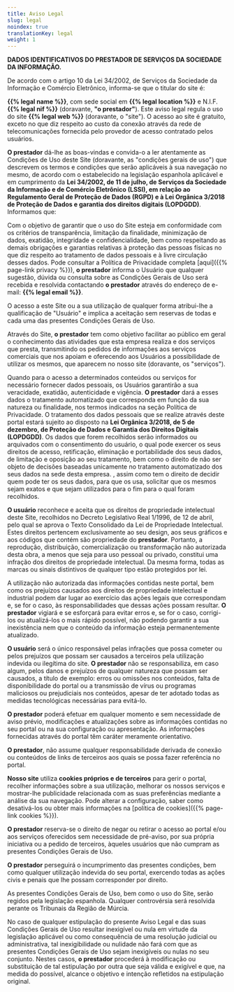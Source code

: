 ```yaml
---
title: Aviso Legal
slug: legal
noindex: true
translationKey: legal
weight: 1
---
```


**DADOS IDENTIFICATIVOS DO PRESTADOR DE SERVIÇOS DA SOCIEDADE DA INFORMAÇÃO.**

De acordo com o artigo 10 da Lei 34/2002, de Serviços da Sociedade da Informação e Comércio Eletrônico, informa-se que o titular do site é:

**{{% legal name %}}**, com sede social em **{{% legal location %}}** e N.I.F. **{{% legal nif %}}** (doravante, **"o prestador"**). Este aviso legal regula o uso do site **{{% legal web %}}** (doravante, o "site"). O acesso ao site é gratuito, exceto no que diz respeito ao custo da conexão através da rede de telecomunicações fornecida pelo provedor de acesso contratado pelos usuários.

**O prestador** dá-lhe as boas-vindas e convida-o a ler atentamente as Condições de Uso deste Site (doravante, as "condições gerais de uso") que descrevem os termos e condições que serão aplicáveis à sua navegação no mesmo, de acordo com o estabelecido na legislação espanhola aplicável e em cumprimento da **Lei 34/2002, de 11 de julho, de Serviços da Sociedade da Informação e de Comércio Eletrônico (LSSI), em relação ao Regulamento Geral de Proteção de Dados (RGPD) e à Lei Orgânica 3/2018 de Proteção de Dados e garantia dos direitos digitais (LOPDGDD)**. Informamos que:

Com o objetivo de garantir que o uso do Site esteja em conformidade com os critérios de transparência, limitação da finalidade, minimização de dados, exatidão, integridade e confidencialidade, bem como respeitando as demais obrigações e garantias relativas à proteção das pessoas físicas no que diz respeito ao tratamento de dados pessoais e à livre circulação desses dados. Pode consultar a Política de Privacidade completa [aqui]({{% page-link privacy %}}), **o prestador** informa o Usuário que qualquer sugestão, dúvida ou consulta sobre as Condições Gerais de Uso será recebida e resolvida contactando **o prestador** através do endereço de e-mail: **{{% legal email %}}**.

O acesso a este Site ou a sua utilização de qualquer forma atribui-lhe a qualificação de "Usuário" e implica a aceitação sem reservas de todas e cada uma das presentes Condições Gerais de Uso.

Através do Site, **o prestador** tem como objetivo facilitar ao público em geral o conhecimento das atividades que esta empresa realiza e dos serviços que presta, transmitindo os pedidos de informações aos serviços comerciais que nos apoiam e oferecendo aos Usuários a possibilidade de utilizar os mesmos, que aparecem no nosso site (doravante, os "serviços").

Quando para o acesso a determinados conteúdos ou serviços for necessário fornecer dados pessoais, os Usuários garantirão a sua veracidade, exatidão, autenticidade e vigência. **O prestador** dará a esses dados o tratamento automatizado que corresponda em função da sua natureza ou finalidade, nos termos indicados na seção Política de Privacidade. O tratamento dos dados pessoais que se realize através deste portal estará sujeito ao disposto na **Lei Orgânica 3/2018, de 5 de dezembro, de Proteção de Dados e Garantia dos Direitos Digitais (LOPDGDD)**. Os dados que forem recolhidos serão informados ou arquivados com o consentimento do usuário, o qual pode exercer os seus direitos de acesso, retificação, eliminação e portabilidade dos seus dados, de limitação e oposição ao seu tratamento, bem como o direito de não ser objeto de decisões baseadas unicamente no tratamento automatizado dos seus dados na sede desta empresa. , assim como tem o direito de decidir quem pode ter os seus dados, para que os usa, solicitar que os mesmos sejam exatos e que sejam utilizados para o fim para o qual foram recolhidos.

**O usuário** reconhece e aceita que os direitos de propriedade intelectual deste Site, recolhidos no Decreto Legislativo Real 1/1996, de 12 de abril, pelo qual se aprova o Texto Consolidado da Lei de Propriedade Intelectual. Estes direitos pertencem exclusivamente ao seu design, aos seus gráficos e aos códigos que contém são propriedade do **prestador**. Portanto, a reprodução, distribuição, comercialização ou transformação não autorizada desta obra, a menos que seja para uso pessoal ou privado, constitui uma infração dos direitos de propriedade intelectual. Da mesma forma, todas as marcas ou sinais distintivos de qualquer tipo estão protegidos por lei.

A utilização não autorizada das informações contidas neste portal, bem como os prejuízos causados aos direitos de propriedade intelectual e industrial podem dar lugar ao exercício das ações legais que correspondam e, se for o caso, às responsabilidades que dessas ações possam resultar. **O prestador** vigiará e se esforçará para evitar erros e, se for o caso, corrigi-los ou atualizá-los o mais rápido possível, não podendo garantir a sua inexistência nem que o conteúdo da informação esteja permanentemente atualizado.

**O usuário** será o único responsável pelas infrações que possa cometer ou pelos prejuízos que possam ser causados a terceiros pela utilização indevida ou ilegítima do site. **O prestador** não se responsabiliza, em caso algum, pelos danos e prejuízos de qualquer natureza que possam ser causados, a título de exemplo: erros ou omissões nos conteúdos, falta de disponibilidade do portal ou a transmissão de vírus ou programas maliciosos ou prejudiciais nos conteúdos, apesar de ter adotado todas as medidas tecnológicas necessárias para evitá-lo.

**O prestador** poderá efetuar em qualquer momento e sem necessidade de aviso prévio, modificações e atualizações sobre as informações contidas no seu portal ou na sua configuração ou apresentação. As informações fornecidas através do portal têm caráter meramente orientativo.

**O prestador**, não assume qualquer responsabilidade derivada de conexão ou conteúdos de links de terceiros aos quais se possa fazer referência no portal.

**Nosso site** utiliza **cookies próprios e de terceiros** para gerir o portal, recolher informações sobre a sua utilização, melhorar os nossos serviços e mostrar-lhe publicidade relacionada com as suas preferências mediante a análise da sua navegação. Pode alterar a configuração, saber como desativá-los ou obter mais informações na [política de cookies]({{% page-link cookies %}}).

**O prestador** reserva-se o direito de negar ou retirar o acesso ao portal e/ou aos serviços oferecidos sem necessidade de pré-aviso, por sua própria iniciativa ou a pedido de terceiros, àqueles usuários que não cumpram as presentes Condições Gerais de Uso.

**O prestador** perseguirá o incumprimento das presentes condições, bem como qualquer utilização indevida do seu portal, exercendo todas as ações civis e penais que lhe possam corresponder por direito.

As presentes Condições Gerais de Uso, bem como o uso do Site, serão regidos pela legislação espanhola. Qualquer controvérsia será resolvida perante os Tribunais da Região de Múrcia.

No caso de qualquer estipulação do presente Aviso Legal e das suas Condições Gerais de Uso resultar inexigível ou nula em virtude da legislação aplicável ou como consequência de uma resolução judicial ou administrativa, tal inexigibilidade ou nulidade não fará com que as presentes Condições Gerais de Uso sejam inexigíveis ou nulas no seu conjunto. Nestes casos, **o prestador** procederá à modificação ou substituição de tal estipulação por outra que seja válida e exigível e que, na medida do possível, alcance o objetivo e intenção refletidos na estipulação original.
